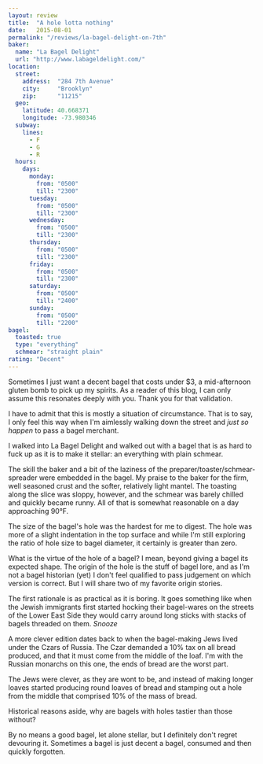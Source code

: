 ```yaml
---
layout: review
title:  "A hole lotta nothing"
date:   2015-08-01
permalink: "/reviews/la-bagel-delight-on-7th"
baker:
  name: "La Bagel Delight"
  url: "http://www.labageldelight.com/"
location:
  street:
    address:  "284 7th Avenue"
    city:     "Brooklyn"
    zip:      "11215"
  geo:
    latitude: 40.668371
    longitude: -73.980346
  subway:
    lines:
      - F
      - G
      - R
  hours:
    days:
      monday:
        from: "0500"
        till: "2300"
      tuesday:
        from: "0500"
        till: "2300"
      wednesday:
        from: "0500"
        till: "2300"
      thursday:
        from: "0500"
        till: "2300"
      friday:
        from: "0500"
        till: "2300"
      saturday:
        from: "0500"
        till: "2400"
      sunday:
        from: "0500"
        till: "2200"
bagel:
  toasted: true
  type: "everything"
  schmear: "straight plain"
rating: "Decent"
---
```


Sometimes I just want a decent bagel that costs under $3, a mid-afternoon gluten bomb to pick up my spirits. As a reader of this blog, I can only assume this resonates deeply with you. Thank you for that validation.

I have to admit that this is mostly a situation of circumstance. That is to say, I only feel this way when I'm aimlessly walking down the street and _just so happen_ to pass a bagel merchant.

I walked into La Bagel Delight and walked out with a bagel that is as hard to fuck up as it is to make it stellar: an everything with plain schmear.

The skill the baker and a bit of the laziness of the preparer/toaster/schmear-spreader were embedded in the bagel. My praise to the baker for the firm, well seasoned crust and the softer, relatively light mantel. The toasting along the slice was sloppy, however, and the schmear was barely chilled and quickly became runny. All of that is somewhat reasonable on a day approaching 90°F.

The size of the bagel's hole was the hardest for me to digest. The hole was more of a slight indentation in the top surface and while I'm still exploring the ratio of hole size to bagel diameter, it certainly is greater than zero.

What is the virtue of the hole of a bagel? I mean, beyond giving a bagel its expected shape. The origin of the hole is the stuff of bagel lore, and as I'm not a bagel historian (yet) I don't feel qualified to pass judgement on which version is correct. But I will share two of my favorite origin stories.

The first rationale is as practical as it is boring. It goes something like when the Jewish immigrants first started hocking their bagel-wares on the streets of the Lower East Side they would carry around long sticks with stacks of bagels threaded on them. _Snooze_

A more clever edition dates back to when the bagel-making Jews lived under the Czars of Russia. The Czar demanded a 10% tax on all bread produced, and that it must come from the middle of the loaf. I'm with the Russian monarchs on this one, the ends of bread are the worst part.

The Jews were clever, as they are wont to be, and instead of making longer loaves started producing round loaves of bread and stamping out a hole from the middle that comprised 10% of the mass of bread.

Historical reasons aside, why are bagels with holes tastier than those without?

By no means a good bagel, let alone stellar, but I definitely don't regret devouring it. Sometimes a bagel is just decent a bagel, consumed and then quickly forgotten.

